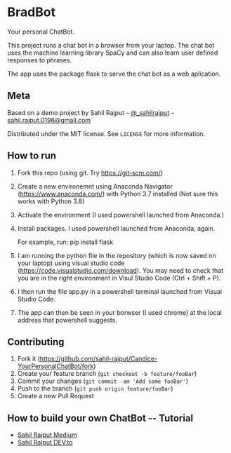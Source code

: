 # BradBot
Your personal ChatBot.

This project runs a chat bot in a browser from your laptop. The chat bot uses the machine learning library SpaCy and can also learn user defined responses to phrases.

The app uses the package flask to serve the chat bot as a web aplication.

## Meta

Based on a demo project by Sahil Rajput – [@\_sahilrajput](https://twitter.com/_sahilrajput) – sahil.rajput.0196@gmail.com

Distributed under the MIT license. See `LICENSE` for more information.

## How to run

1. Fork this repo (using git. Try https://git-scm.com/)
2. Create a new environemnt using Anaconda Navigator (https://www.anaconda.com/) with Python 3.7 installed (Not sure this works with Python 3.8)
3. Activate the environment (I used powershell launched from Anaconda.) 
4. Install packages. I used powershell launched from Anaconda, again.
   
   For example, run: pip install flask
   
5. I am running the python file in the repository (which is now saved on your laptop) using visual studio code (https://code.visualstudio.com/download). You may need to check that you are in the right environment in Visul Studio Code (Ctrl + Shift + P). 
6. I then run the file app.py in a powershell terminal launched from Visual Studio Code. 
6. The app can then be seen in your borwser (I used chrome) at the local address that powershell suggests.  

## Contributing

1. Fork it (<https://github.com/sahil-rajput/Candice-YourPersonalChatBot/fork>)
2. Create your feature branch (`git checkout -b feature/fooBar`)
3. Commit your changes (`git commit -am 'Add some fooBar'`)
4. Push to the branch (`git push origin feature/fooBar`)
5. Create a new Pull Request

## How to build your own ChatBot -- Tutorial

   - [Sahil Rajput Medium](https://medium.com/@sahil.rajput/build-your-personal-chatbot-with-flask-6080d1cf1223)
   - [Sahil Rajput DEV.to](https://dev.to/sahilrajput/build-a-chatbot-using-flask-in-5-minutes-574i)
